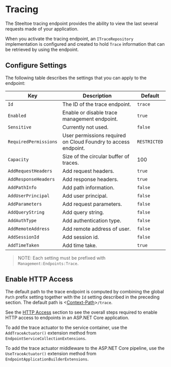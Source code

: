 # Tracing

The Steeltoe tracing endpoint provides the ability to view the last several requests made of your application.

When you activate the tracing endpoint, an `ITraceRepository` implementation is configured and created to hold `Trace` information that can be retrieved by using the endpoint.

## Configure Settings

The following table describes the settings that you can apply to the endpoint:

| Key | Description | Default |
| --- | --- | --- |
| `Id` | The ID of the trace endpoint. | `trace` |
| `Enabled` | Enable or disable trace management endpoint. | `true` |
| `Sensitive` | Currently not used. | `false` |
| `RequiredPermissions` | User permissions required on Cloud Foundry to access endpoint. | `RESTRICTED` |
| `Capacity` | Size of the circular buffer of traces. | 100 |
| `AddRequestHeaders` | Add request headers. | `true` |
| `AddResponseHeaders` | Add response headers. | `true` |
| `AddPathInfo` | Add path information. | `false` |
| `AddUserPrincipal` | Add user principal. | `false` |
| `AddParameters` | Add request parameters. | `false` |
| `AddQueryString` | Add query string. | `false` |
| `AddAuthType` | Add authentication type. | `false` |
| `AddRemoteAddress` | Add remote address of user. | `false` |
| `AddSessionId` | Add session id. | `false` |
| `AddTimeTaken` | Add time take. | `true` |

>NOTE: Each setting must be prefixed with `Management:Endpoints:Trace`.

## Enable HTTP Access

The default path to the trace endpoint is computed by combining the global `Path` prefix setting together with the `Id` setting described in the preceding section. The default path is <[Context-Path](./hypermedia#base-context-path)>`/trace`.

See the [HTTP Access](/docs/3/management/using-endpoints#http-access) section to see the overall steps required to enable HTTP access to endpoints in an ASP.NET Core application.

To add the trace actuator to the service container, use the `AddTraceActuator()` extension method from `EndpointServiceCollectionExtensions`.

To add the trace actuator middleware to the ASP.NET Core pipeline, use the `UseTraceActuator()` extension method from `EndpointApplicationBuilderExtensions`.
